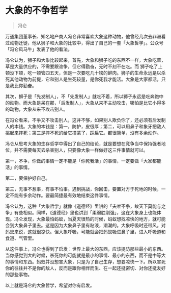 # 大象的不争哲学

> 冯仑

万通集团董事长、知名地产商人冯仑非常喜欢大象这种动物，他曾经几次去非洲看过动物迁徙，他从狮子和大象的比较中，得出了自己的一套「大象哲学」。公众号「冯仑风马牛」发表了他的看法。

冯仑认为，狮子和大象比较起来，首先，大象和狮子吃的东西不一样，大象吃草，草是大量供应的，不需要跟谁争，但它得勤奋，无时不刻不在吃。而 狮子吃了上顿没下顿，吃一顿管四五天，但是一次要吃几十镑的鲜肉。狮子的生命永远是以杀死其他动物为前提，它和别人是生死较量，是你死我才能活。大象是大家都活，只是我比你勤奋。

其次，狮子是「先发制人」，不「先发制人」就吃不着，所以狮子永远是吃奔跑中的动物。而大象是呆在那，「后发制人」，大象从来不主动攻击，哪怕是比它小得多的动物，大象从来不攻击别人。

在冯仑看来，不争又不攻击别人，这并不够，如果别人欺负你了，还必须有后发制人的本钱。大象的本钱是：第一，防护，皮很厚；第二，可以用鼻子和象牙把敌人挑起来摔死；第三是摔不死的给它撞蒙了，踩扁它。都很简单，没有多余动作。

冯仑从思考大象的生存哲学中得出了自己的结论，就是要想在竞争当中保持强者地位，并不需要每天去杀害别人，只要像大象一样做好这三件事情就可以。

第一，不争，你做的事情一定不能是「你死我活」的事情，一定要做「大家都能活」的事情。

第二，要保护好自己。

第三，无事不惹事，有事不怕事。遇到挑战，你回击，要置对方于死地的时候，一定不能有多余动作。要最简捷最有效地结束这件事情。

冯仑认为，这种「大象哲学」就像《道德经》里讲的「夫唯不争，故天下莫能与之争」有些相似。同样，《道德经》里也讲到「柔弱胜刚强」，这在大象身上也能体现。冯仑发现，大象最怕蚂蚁，当夏天很热的时候，蚂蚁想找凉快的地方，就可能会到大象鼻子里去。这是因为大象鼻子里有粘液，潮潮的。大象呼吸时还带风。对蚂蚁来说，这就很凉快。但大象呼吸，可能就会把蚂蚁吸进鼻子里，进入呼吸道和食道、气管里。

从这件事上，冯仑也得到了启发：世界上最大的东西，应该提防那些最小的东西。当你感觉到大的时候，杀死你的可能就是最小的事情、最小的东西，而不是中等大的事情和东西。蚂蚁并没想害大象，只是为了自己生存，想要凉快一下。所以害死你的往往并不是你的敌人，反而是跟你相伴而生、在一起还挺密切、对你还挺友好的那些事物。

以上就是冯仑的大象哲学，希望对你有启发。

